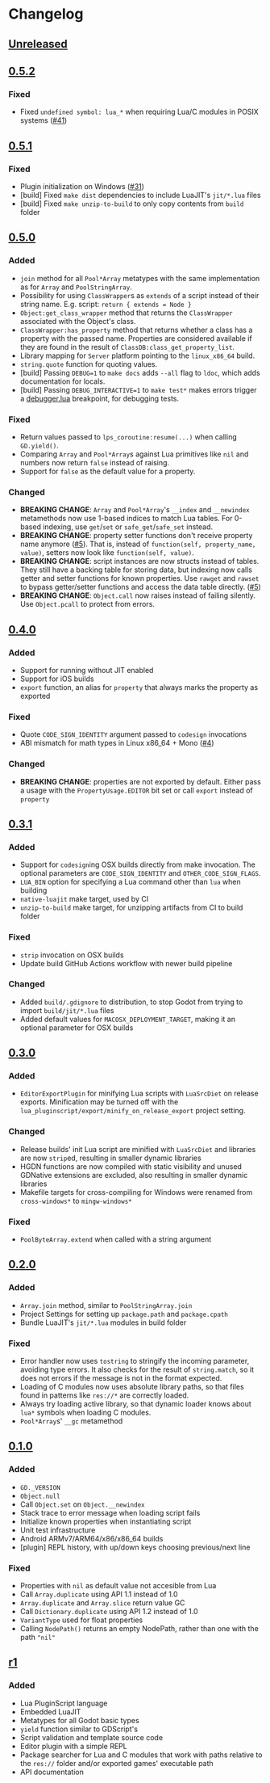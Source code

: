 # Changelog
## [Unreleased](https://github.com/gilzoide/godot-lua-pluginscript/compare/0.5.2...HEAD)


## [0.5.2](https://github.com/gilzoide/godot-lua-pluginscript/releases/tag/0.5.2)
### Fixed

- Fixed `undefined symbol: lua_*` when requiring Lua/C modules in POSIX systems
  ([#41](https://github.com/gilzoide/godot-lua-pluginscript/issues/41))


## [0.5.1](https://github.com/gilzoide/godot-lua-pluginscript/releases/tag/0.5.1)
### Fixed

- Plugin initialization on Windows ([#31](https://github.com/gilzoide/godot-lua-pluginscript/issues/31))
- [build] Fixed `make dist` dependencies to include LuaJIT's `jit/*.lua` files
- [build] Fixed `make unzip-to-build` to only copy contents from `build` folder


## [0.5.0](https://github.com/gilzoide/godot-lua-pluginscript/releases/tag/0.5.0)
### Added

- `join` method for all `Pool*Array` metatypes with the same implementation as
  for `Array` and `PoolStringArray`.
- Possibility for using `ClassWrapper`s as `extends` of a script instead of
  their string name. E.g. script: `return { extends = Node }`
- `Object:get_class_wrapper` method that returns the `ClassWrapper` associated
  with the Object's class.
- `ClassWrapper:has_property` method that returns whether a class has a property
  with the passed name. Properties are considered available if they are found in
  the result of `ClassDB:class_get_property_list`.
- Library mapping for `Server` platform pointing to the `linux_x86_64` build.
- `string.quote` function for quoting values.
- [build] Passing `DEBUG=1` to `make docs` adds `--all` flag to `ldoc`, which
  adds documentation for locals.
- [build] Passing `DEBUG_INTERACTIVE=1` to `make test*` makes errors trigger
  a [debugger.lua](https://github.com/slembcke/debugger.lua) breakpoint, for
  debugging tests.

### Fixed

- Return values passed to `lps_coroutine:resume(...)` when calling `GD.yield()`.
- Comparing `Array` and `Pool*Array`s against Lua primitives like `nil` and
  numbers now return `false` instead of raising.
- Support for `false` as the default value for a property.

### Changed

- **BREAKING CHANGE**: `Array` and `Pool*Array`'s `__index` and `__newindex`
  metamethods now use 1-based indices to match Lua tables.
  For 0-based indexing, use `get`/`set` or `safe_get`/`safe_set` instead.
- **BREAKING CHANGE**: property setter functions don't receive property name
  anymore ([#5](https://github.com/gilzoide/godot-lua-pluginscript/issues/5#issuecomment-999876834)).
  That is, instead of `function(self, property_name, value)`, setters now look
  like `function(self, value)`.
- **BREAKING CHANGE**: script instances are now structs instead of tables.
  They still have a backing table for storing data, but indexing now calls
  getter and setter functions for known properties. Use `rawget` and `rawset`
  to bypass getter/setter functions and access the data table directly.
  ([#5](https://github.com/gilzoide/godot-lua-pluginscript/issues/5))
- **BREAKING CHANGE**: `Object.call` now raises instead of failing silently.
  Use `Object.pcall` to protect from errors.


## [0.4.0](https://github.com/gilzoide/godot-lua-pluginscript/releases/tag/0.4.0)
### Added

- Support for running without JIT enabled
- Support for iOS builds
- `export` function, an alias for `property` that always marks the property as
  exported

### Fixed

- Quote `CODE_SIGN_IDENTITY` argument passed to `codesign` invocations
- ABI mismatch for math types in Linux x86_64 + Mono ([#4](https://github.com/gilzoide/godot-lua-pluginscript/issues/4#issuecomment-985423759))

### Changed

- **BREAKING CHANGE**: properties are not exported by default. Either pass
  a usage with the `PropertyUsage.EDITOR` bit set or call `export` instead of
  `property`


## [0.3.1](https://github.com/gilzoide/godot-lua-pluginscript/releases/tag/0.3.1)
### Added

- Support for `codesign`ing OSX builds directly from make invocation.
  The optional parameters are `CODE_SIGN_IDENTITY` and `OTHER_CODE_SIGN_FLAGS`.
- `LUA_BIN` option for specifying a Lua command other than `lua` when building
- `native-luajit` make target, used by CI
- `unzip-to-build` make target, for unzipping artifacts from CI to build folder

### Fixed

- `strip` invocation on OSX builds
- Update build GitHub Actions workflow with newer build pipeline

### Changed

- Added `build/.gdignore` to distribution, to stop Godot from trying to import
  `build/jit/*.lua` files
- Added default values for `MACOSX_DEPLOYMENT_TARGET`, making it an optional
  parameter for OSX builds


## [0.3.0](https://github.com/gilzoide/godot-lua-pluginscript/releases/tag/0.3.0)
### Added

- `EditorExportPlugin` for minifying Lua scripts with `LuaSrcDiet` on
  release exports. Minification may be turned off with the
  `lua_pluginscript/export/minify_on_release_export` project setting.

### Changed

- Release builds' init Lua script are minified with `LuaSrcDiet` and libraries
  are now `strip`ed, resulting in smaller dynamic libraries
- HGDN functions are now compiled with static visibility and unused GDNative
  extensions are excluded, also resulting in smaller dynamic libraries
- Makefile targets for cross-compiling for Windows were renamed from
  `cross-windows*` to `mingw-windows*`

### Fixed

- `PoolByteArray.extend` when called with a string argument


## [0.2.0](https://github.com/gilzoide/godot-lua-pluginscript/releases/tag/0.2.0)
### Added

- `Array.join` method, similar to `PoolStringArray.join`
- Project Settings for setting up `package.path` and `package.cpath`
- Bundle LuaJIT's `jit/*.lua` modules in build folder

### Fixed

- Error handler now uses `tostring` to stringify the incoming parameter,
  avoiding type errors. It also checks for the result of `string.match`, so it
  does not errors if the message is not in the format expected.
- Loading of C modules now uses absolute library paths, so that files found in
  patterns like `res://*` are correctly loaded.
- Always try loading active library, so that dynamic loader knows about `lua*`
  symbols when loading C modules.
- `Pool*Array`s' `__gc` metamethod


## [0.1.0](https://github.com/gilzoide/godot-lua-pluginscript/releases/tag/0.1.0)
### Added

- `GD._VERSION`
- `Object.null`
- Call `Object.set` on `Object.__newindex`
- Stack trace to error message when loading script fails
- Initialize known properties when instantiating script
- Unit test infrastructure
- Android ARMv7/ARM64/x86/x86_64 builds
- [plugin] REPL history, with up/down keys choosing previous/next line

### Fixed

- Properties with `nil` as default value not accesible from Lua
- Call `Array.duplicate` using API 1.1 instead of 1.0
- `Array.duplicate` and `Array.slice` return value GC
- Call `Dictionary.duplicate` using API 1.2 instead of 1.0
- `VariantType` used for float properties
- Calling `NodePath()` returns an empty NodePath, rather than one with the path `"nil"`


## [r1](https://github.com/gilzoide/godot-lua-pluginscript/releases/tag/r1)
### Added

- Lua PluginScript language
- Embedded LuaJIT
- Metatypes for all Godot basic types
- `yield` function similar to GDScript's
- Script validation and template source code
- Editor plugin with a simple REPL
- Package searcher for Lua and C modules that work with paths relative to
  the `res://` folder and/or exported games' executable path
- API documentation
